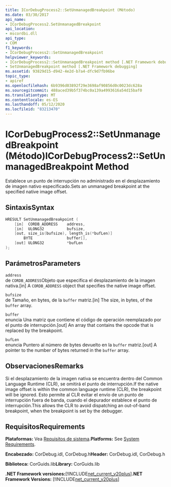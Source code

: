 ```yaml
---
title: ICorDebugProcess2::SetUnmanagedBreakpoint (Método)
ms.date: 03/30/2017
api_name:
- ICorDebugProcess2.SetUnmanagedBreakpoint
api_location:
- mscordbi.dll
api_type:
- COM
f1_keywords:
- ICorDebugProcess2::SetUnmanagedBreakpoint
helpviewer_keywords:
- ICorDebugProcess2::SetUnmanagedBreakpoint method [.NET Framework debugging]
- SetUnmanagedBreakpoint method [.NET Framework debugging]
ms.assetid: 93829d15-d942-4e2d-b7a4-dfc9d7fb96be
topic_type:
- apiref
ms.openlocfilehash: 6b9396d03892f29e3698af90856d0c0023dc628a
ms.sourcegitcommit: 488aced39b5f374bc0a139a4993616a54d15baf0
ms.translationtype: MT
ms.contentlocale: es-ES
ms.lasthandoff: 05/12/2020
ms.locfileid: "83213470"
---
```

# <a name="icordebugprocess2setunmanagedbreakpoint-method"></a><span data-ttu-id="3acee-102">ICorDebugProcess2::SetUnmanagedBreakpoint (Método)</span><span class="sxs-lookup"><span data-stu-id="3acee-102">ICorDebugProcess2::SetUnmanagedBreakpoint Method</span></span>
<span data-ttu-id="3acee-103">Establece un punto de interrupción no administrado en el desplazamiento de imagen nativo especificado.</span><span class="sxs-lookup"><span data-stu-id="3acee-103">Sets an unmanaged breakpoint at the specified native image offset.</span></span>  
  
## <a name="syntax"></a><span data-ttu-id="3acee-104">Sintaxis</span><span class="sxs-lookup"><span data-stu-id="3acee-104">Syntax</span></span>  
  
```cpp  
HRESULT SetUnmanagedBreakpoint (  
    [in]  CORDB_ADDRESS    address,  
    [in]  ULONG32          bufsize,  
    [out, size_is(bufsize), length_is(*bufLen)]
        BYTE               buffer[],  
    [out] ULONG32          *bufLen  
);  
```  
  
## <a name="parameters"></a><span data-ttu-id="3acee-105">Parámetros</span><span class="sxs-lookup"><span data-stu-id="3acee-105">Parameters</span></span>  
 `address`  
 <span data-ttu-id="3acee-106">de `CORDB_ADDRESS`Objeto que especifica el desplazamiento de la imagen nativa.</span><span class="sxs-lookup"><span data-stu-id="3acee-106">[in] A `CORDB_ADDRESS` object that specifies the native image offset.</span></span>  
  
 `bufsize`  
 <span data-ttu-id="3acee-107">de Tamaño, en bytes, de la `buffer` matriz.</span><span class="sxs-lookup"><span data-stu-id="3acee-107">[in] The size, in bytes, of the `buffer` array.</span></span>  
  
 `buffer`  
 <span data-ttu-id="3acee-108">enuncia Una matriz que contiene el código de operación reemplazado por el punto de interrupción.</span><span class="sxs-lookup"><span data-stu-id="3acee-108">[out] An array that contains the opcode that is replaced by the breakpoint.</span></span>  
  
 `bufLen`  
 <span data-ttu-id="3acee-109">enuncia Puntero al número de bytes devuelto en la `buffer` matriz.</span><span class="sxs-lookup"><span data-stu-id="3acee-109">[out] A pointer to the number of bytes returned in the `buffer` array.</span></span>  
  
## <a name="remarks"></a><span data-ttu-id="3acee-110">Observaciones</span><span class="sxs-lookup"><span data-stu-id="3acee-110">Remarks</span></span>  
 <span data-ttu-id="3acee-111">Si el desplazamiento de la imagen nativa se encuentra dentro del Common Language Runtime (CLR), se omitirá el punto de interrupción.</span><span class="sxs-lookup"><span data-stu-id="3acee-111">If the native image offset is within the common language runtime (CLR), the breakpoint will be ignored.</span></span> <span data-ttu-id="3acee-112">Esto permite al CLR evitar el envío de un punto de interrupción fuera de banda, cuando el depurador establece el punto de interrupción.</span><span class="sxs-lookup"><span data-stu-id="3acee-112">This allows the CLR to avoid dispatching an out-of-band breakpoint, when the breakpoint is set by the debugger.</span></span>  
  
## <a name="requirements"></a><span data-ttu-id="3acee-113">Requisitos</span><span class="sxs-lookup"><span data-stu-id="3acee-113">Requirements</span></span>  
 <span data-ttu-id="3acee-114">**Plataformas:** Vea [Requisitos de sistema](../../get-started/system-requirements.md).</span><span class="sxs-lookup"><span data-stu-id="3acee-114">**Platforms:** See [System Requirements](../../get-started/system-requirements.md).</span></span>  
  
 <span data-ttu-id="3acee-115">**Encabezado:** CorDebug.idl, CorDebug.h</span><span class="sxs-lookup"><span data-stu-id="3acee-115">**Header:** CorDebug.idl, CorDebug.h</span></span>  
  
 <span data-ttu-id="3acee-116">**Biblioteca:** CorGuids.lib</span><span class="sxs-lookup"><span data-stu-id="3acee-116">**Library:** CorGuids.lib</span></span>  
  
 <span data-ttu-id="3acee-117">**.NET Framework versiones:**[!INCLUDE[net_current_v20plus](../../../../includes/net-current-v20plus-md.md)]</span><span class="sxs-lookup"><span data-stu-id="3acee-117">**.NET Framework Versions:** [!INCLUDE[net_current_v20plus](../../../../includes/net-current-v20plus-md.md)]</span></span>
